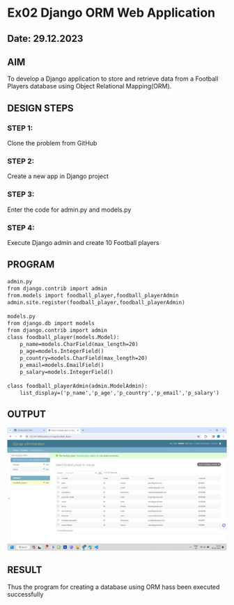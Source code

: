 # Ex02 Django ORM Web Application
## Date: 29.12.2023

## AIM
To develop a Django application to store and retrieve data from a Football Players database using Object Relational Mapping(ORM).

## DESIGN STEPS

### STEP 1:
Clone the problem from GitHub

### STEP 2:
Create a new app in Django project

### STEP 3:
Enter the code for admin.py and models.py

### STEP 4:
Execute Django admin and create 10 Football players

## PROGRAM
```
admin.py
from django.contrib import admin
from.models import foodball_player,foodball_playerAdmin
admin.site.register(foodball_player,foodball_playerAdmin)

models.py
from django.db import models
from django.contrib import admin 
class foodball_player(models.Model):
    p_name=models.CharField(max_length=20)
    p_age=models.IntegerField()
    p_country=models.CharField(max_length=20)
    p_email=models.EmailField()
    p_salary=models.IntegerField()

class foodball_playerAdmin(admin.ModelAdmin):
    list_display=('p_name','p_age','p_country','p_email','p_salary')
```



## OUTPUT

![Alt text](<ormapp/WhatsApp Image 2023-12-30 at 07.06.52_22e0041d.jpg>)

## RESULT
Thus the program for creating a database using ORM hass been executed successfully
